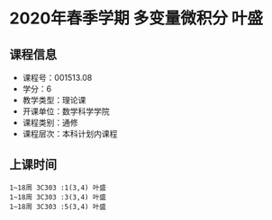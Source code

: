 # 2020年春季学期 多变量微积分 叶盛






## 课程信息

- 课程号：001513.08
- 学分：6
- 教学类型：理论课
- 开课单位：数学科学学院
- 课程类别：通修
- 课程层次：本科计划内课程

## 上课时间

```
1~18周 3C303 :1(3,4) 叶盛
1~18周 3C303 :3(3,4) 叶盛
1~18周 3C303 :5(3,4) 叶盛
```


